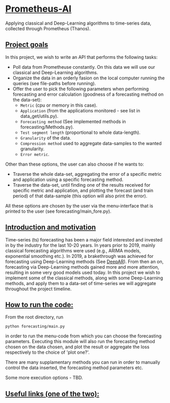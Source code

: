 # <ins>Prometheus-AI</ins>
Applying classical and Deep-Learning algorithms to time-series data, collected through Prometheus (Thanos).

## <ins>Project goals</ins>
In this project, we wish to write an API that performs the following tasks:
 * Poll data from Prometheuse constantly. On this data we will use our classical and Deep-Learning algorithms.
 * Organize the data in an orderly fasion on the local computer running the queries (see file-paths before running).
 * Offer the user to pick the following parameters when performing forecasting and error calculation (goodness of a forecasting method on the data-set):
   * `Metric` (cpu or memory in this case).
   * `Application` (from the applications monitored - see list in data_get/utils.py).
   * `Forecasting method` (See implemented methods in forecasting/Methods.py).
   * `Test segment length` (proportional to whole data-length).
   * `Granularity` of the data.
   * `Compression method` used to aggregate data-samples to the wanted granularity.
   * `Error metric`.

Other than these options, the user can also choose if he wants to:
  * Traverse the whole data-set, aggregating the error of a specific metric and application using a specific forecasting method.
  * Traverse the data-set, until finding one of the results received for specific metric and application, and plotting the forecast (and train period) of that data-sample (this option will also print the error).

All these options are chosen by the user via the menu-interface that is printed to the user (see forecasting/main_fore.py).

## <ins>Introduction and motivation</ins>
Time-series (ts) forecasting has been a major field interested and invested in by the industry for the last 10-20 years. In years prior to 2019, mainly classical forecasting algorithms were used (e.g., ARIMA models, exponential smoothing etc.). 
In 2019, a brakethrough was achieved for forecasting using Deep-Learning methods (See [DeepAR](https://arxiv.org/abs/1704.04110)). From then an on, forecasting via Deep-Learning methods gained more and more attention, resulting in some very good models used today.
In this project we wish to implement some of the classical methods, along with some Deep-Learning methods, and apply them to a data-set of time-series we will aggregate throughout the project timeline. 

## <ins>How to run the code:</ins>
From the root directory, run

```
python forecasting/main.py
```

in order to run the menu-code from which you can choose the forecasting parameters. Executing this module will also run the forecasting method chosen on the data chosen, and plot the result or aggregate the loss respectively to the choice of 'plot one?'.

There are many supplamentary methods you can run in order to manually control the data inserted, the forecasting method parameters etc.

Some more execution options - TBD.


## <ins>Useful links (one of the two):</ins>


 
